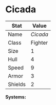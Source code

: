 # Cicada

| Stat    | Value    |
| ------- | -------- |
| Name    | *Cicada* |
| Class   | Fighter  |
| Size    | 1        |
| Hull    | 4        |
| Speed   | 9        |
| Armor   | 3        |
| Shields | 2        |

**Systems:**
